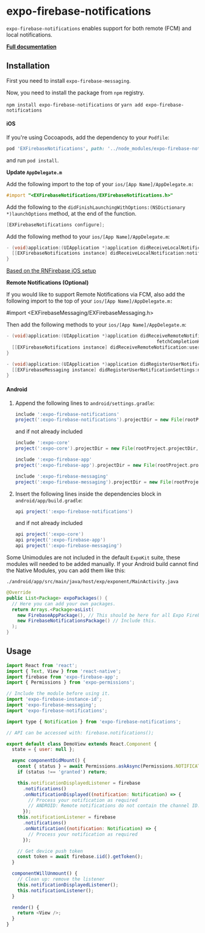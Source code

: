 # expo-firebase-notifications

`expo-firebase-notifications` enables support for both remote (FCM) and local notifications.

[**Full documentation**](https://rnfirebase.io/docs/master/notifications/introduction)

## Installation

First you need to install `expo-firebase-messaging`.

Now, you need to install the package from `npm` registry.

`npm install expo-firebase-notifications` or `yarn add expo-firebase-notifications`

#### iOS

If you're using Cocoapods, add the dependency to your `Podfile`:

```ruby
pod 'EXFirebaseNotifications', path: '../node_modules/expo-firebase-notifications/ios'
```

and run `pod install`.

**Update `AppDelegate.m`**

Add the following import to the top of your `ios/[App Name]/AppDelegate.m:`

```objective-c
#import "<EXFirebaseNotifications/EXFirebaseNotifications.h>"
```

Add the following to the `didFinishLaunchingWithOptions:(NSDictionary *)launchOptions` method, at the end of the function.

```objective-c
[EXFirebaseNotifications configure];
```

Add the following method to your `ios/[App Name]/AppDelegate.m`:

```objective-c
- (void)application:(UIApplication *)application didReceiveLocalNotification:(UILocalNotification *)notification {
  [[EXFirebaseNotifications instance] didReceiveLocalNotification:notification];
}
```

[Based on the RNFirebase iOS setup](https://rnfirebase.io/docs/master/notifications/ios)

**Remote Notifications (Optional)**

If you would like to support Remote Notifications via FCM, also add the following import to the top of your `ios/[App Name]/AppDelegate.m:`

#import <EXFirebaseMessaging/EXFirebaseMessaging.h>

Then add the following methods to your `ios/[App Name]/AppDelegate.m`:

```objective-c
- (void)application:(UIApplication *)application didReceiveRemoteNotification:(nonnull NSDictionary *)userInfo
                                                       fetchCompletionHandler:(nonnull void (^)(UIBackgroundFetchResult))completionHandler{
  [[EXFirebaseNotifications instance] didReceiveRemoteNotification:userInfo fetchCompletionHandler:completionHandler];
}

- (void)application:(UIApplication *)application didRegisterUserNotificationSettings:(UIUserNotificationSettings *)notificationSettings {
  [[EXFirebaseMessaging instance] didRegisterUserNotificationSettings:notificationSettings];
}
```

#### Android

1.  Append the following lines to `android/settings.gradle`:

    ```gradle
    include ':expo-firebase-notifications'
    project(':expo-firebase-notifications').projectDir = new File(rootProject.projectDir, '../node_modules/expo-firebase-notifications/android')
    ```

    and if not already included

    ```gradle
    include ':expo-core'
    project(':expo-core').projectDir = new File(rootProject.projectDir, '../node_modules/expo-core/android')

    include ':expo-firebase-app'
    project(':expo-firebase-app').projectDir = new File(rootProject.projectDir, '../node_modules/expo-firebase-app/android')

    include ':expo-firebase-messaging'
    project(':expo-firebase-messaging').projectDir = new File(rootProject.projectDir, '../node_modules/expo-firebase-messaging/android')
    ```

2.  Insert the following lines inside the dependencies block in `android/app/build.gradle`:
    ```gradle
    api project(':expo-firebase-notifications')
    ```
    and if not already included
    ```gradle
    api project(':expo-core')
    api project(':expo-firebase-app')
    api project(':expo-firebase-messaging')
    ```

Some Unimodules are not included in the default `ExpoKit` suite, these modules will needed to be added manually.
If your Android build cannot find the Native Modules, you can add them like this:

`./android/app/src/main/java/host/exp/exponent/MainActivity.java`

```java
@Override
public List<Package> expoPackages() {
  // Here you can add your own packages.
  return Arrays.<Package>asList(
    new FirebaseAppPackage(), // This should be here for all Expo Firebase features.
    new FirebaseNotificationsPackage() // Include this.
  );
}
```

## Usage

```javascript
import React from 'react';
import { Text, View } from 'react-native';
import firebase from 'expo-firebase-app';
import { Permissions } from 'expo-permissions';

// Include the module before using it.
import 'expo-firebase-instance-id';
import 'expo-firebase-messaging';
import 'expo-firebase-notifications';

import type { Notification } from 'expo-firebase-notifications';

// API can be accessed with: firebase.notifications();

export default class DemoView extends React.Component {
  state = { user: null };

  async componentDidMount() {
    const { status } = await Permissions.askAsync(Permissions.NOTIFICATIONS);
    if (status !== 'granted') return;

    this.notificationDisplayedListener = firebase
      .notifications()
      .onNotificationDisplayed((notification: Notification) => {
        // Process your notification as required
        // ANDROID: Remote notifications do not contain the channel ID. You will have to specify this manually if you'd like to re-display the notification.
      });
    this.notificationListener = firebase
      .notifications()
      .onNotification((notification: Notification) => {
        // Process your notification as required
      });

    // Get device push token
    const token = await firebase.iid().getToken();
  }

  componentWillUnmount() {
    // Clean up: remove the listener
    this.notificationDisplayedListener();
    this.notificationListener();
  }

  render() {
    return <View />;
  }
}
```
